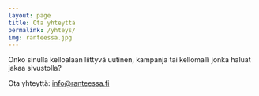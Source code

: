 ```yaml
---
layout: page
title: Ota yhteyttä
permalink: /yhteys/
img: ranteessa.jpg
---
```


Onko sinulla kelloalaan liittyvä uutinen, kampanja tai kellomalli jonka haluat jakaa sivustolla?

Ota yhteyttä: [info@ranteessa.fi](mailto:info@ranteessa.fi)